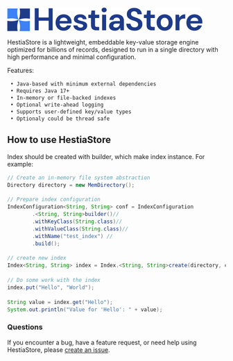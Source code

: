 ![HestiaStore logo](./images/logo.png)

HestiaStore is a lightweight, embeddable key-value storage engine optimized for billions of records, designed to run in a single directory with high performance and minimal configuration.

Features:

```
 • Java-based with minimum external dependencies
 • Requires Java 17+
 • In-memory or file-backed indexes
 • Optional write-ahead logging
 • Supports user-defined key/value types
 • Optionaly could be thread safe
```

## How to use HestiaStore

Index should be created with builder, which make index instance. For example:

```java
// Create an in-memory file system abstraction
Directory directory = new MemDirectory();

// Prepare index configuration
IndexConfiguration<String, String> conf = IndexConfiguration
        .<String, String>builder()//
        .withKeyClass(String.class)//
        .withValueClass(String.class)//
        .withName("test_index") //
        .build();

// create new index
Index<String, String> index = Index.<String, String>create(directory, conf);

// Do some work with the index
index.put("Hello", "World");

String value = index.get("Hello");
System.out.println("Value for 'Hello': " + value);
```

### Questions

If you encounter a bug, have a feature request, or need help using HestiaStore, please [create an issue](https://github.com/jajir/HestiaStore/issues).
